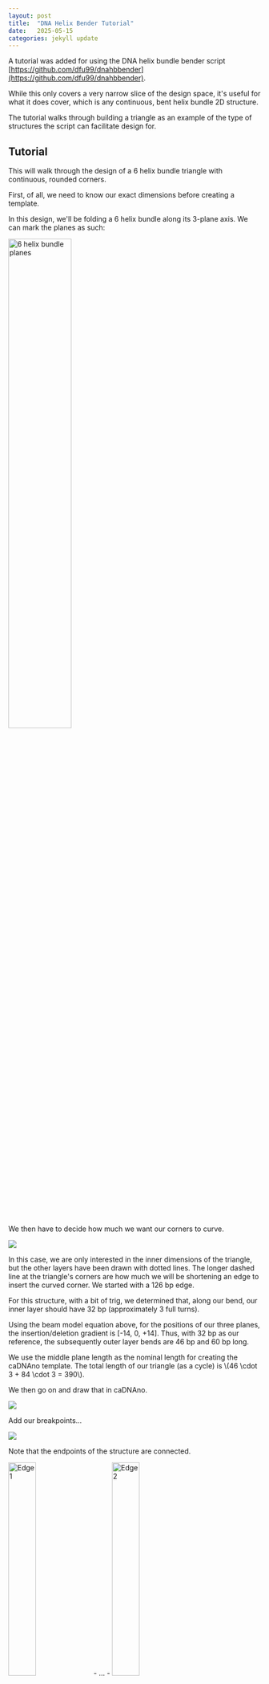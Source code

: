 ```yaml
---
layout: post
title:  "DNA Helix Bender Tutorial"
date:   2025-05-15
categories: jekyll update
---
```


A tutorial was added for using the DNA helix bundle bender script [https://github.com/dfu99/dnahbbender](https://github.com/dfu99/dnahbbender).

While this only covers a very narrow slice of the design space, it's useful for what it does cover, which is any continuous, bent helix bundle 2D structure.

The tutorial walks through building a triangle as an example of the type of structures the script can facilitate design for.

## Tutorial

This will walk through the design of a 6 helix bundle triangle with continuous, rounded corners.

First, of all, we need to know our exact dimensions before creating a template.

In this design, we'll be folding a 6 helix bundle along its 3-plane axis. We can mark the planes as such:

<img src="/images/2025-05-15/6hbplanes.png" alt="6 helix bundle planes" width="50%" />

We then have to decide how much we want our corners to curve.

![](/images/2025-05-15/curvedtrianglediagram.png)

In this case, we are only interested in the inner dimensions of the triangle, but the other layers have been drawn with dotted lines. The longer dashed line at the triangle's corners are how much we will be shortening an edge to insert the curved corner. We started with a 126 bp edge.

For this structure, with a bit of trig, we determined that, along our bend, our inner layer should have 32 bp (approximately 3 full turns).

Using the beam model equation above, for the positions of our three planes, the insertion/deletion gradient is [-14, 0, +14]. Thus, with 32 bp as our reference, the subsequently outer layer bends are 46 bp and 60 bp long.

We use the middle plane length as the nominal length for creating the caDNAno template. The total length of our triangle (as a cycle) is \\(46 \cdot 3 + 84 \cdot 3 = 390\\).

We then go on and draw that in caDNAno.

![](/images/2025-05-15/step1.png)

Add our breakpoints...

![](/images/2025-05-15/step2.png)

Note that the endpoints of the structure are connected.

<img src="/images/2025-05-15/edge1.png" alt="Edge 1" height="33%" /> - ... - <img src="/images/2025-05-15/edge2.png" alt="Edge 2" height="33%" />

We now run the script, three times, once to make each corner.

`python autobender.py -o temp_01.json -lt hc -a 120 -l 46 -s 91 -x 0 template.json `

Produces...

![](/images/2025-05-15/temp_01.png)

For the second bend...

`python autobender.py -o temp_02.json -lt hc -a 120 -l 46 -s 221 -x 0 temp_01.json `

![](/images/2025-05-15/temp_02.png)

And for the third bend...

`python autobender.py -o temp_03.json -lt hc -a 120 -l 46 -s 351 -x 0 temp_02.json `

![](/images/2025-05-15/temp_03.png)

This final caDNAno design can then be converted by [tacoxDNA](http://tacoxdna.sissa.it/) and simulated in [oxDNA](https://dna.physics.ox.ac.uk/index.php/Main_Page) or viewed in [oxView](https://sulcgroup.github.io/oxdna-viewer/).

![](/images/2025-05-15/canvas.png)
